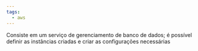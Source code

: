 ```yaml
---
tags:
  - aws
---
```


Consiste em um serviço de gerenciamento de banco de dados; é possível definir as instâncias criadas e criar as configurações necessárias